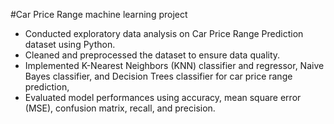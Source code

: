 #Car Price Range machine learning project

-	Conducted exploratory data analysis on Car Price Range Prediction dataset using Python.
-	Cleaned and preprocessed the dataset to ensure data quality.
-	Implemented K-Nearest Neighbors (KNN) classifier and regressor, Naive Bayes classifier, and Decision Trees classifier for car price range prediction,
-	Evaluated model performances using accuracy, mean square error (MSE), confusion matrix, recall, and precision.

